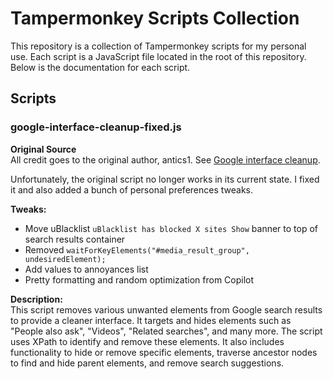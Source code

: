 # Tampermonkey Scripts Collection

This repository is a collection of Tampermonkey scripts for my personal use. Each script is a JavaScript file located in the root of this repository. Below is the documentation for each script.

## Scripts

### google-interface-cleanup-fixed.js

**Original Source**  
All credit goes to the original author, antics1. See [Google interface cleanup](https://greasyfork.org/en/scripts/504171-google-interface-cleanup).

Unfortunately, the original script no longer works in its current state. I fixed it and also added a bunch of personal preferences tweaks.

**Tweaks:**

- Move uBlacklist `uBlacklist has blocked X sites Show` banner to top of search results container
- Removed `waitForKeyElements("#media_result_group", undesiredElement);`
- Add values to annoyances list
- Pretty formatting and random optimization from Copilot

**Description:**  
This script removes various unwanted elements from Google search results to provide a cleaner interface. It targets and hides elements such as "People also ask", "Videos", "Related searches", and many more. The script uses XPath to identify and remove these elements. It also includes functionality to hide or remove specific elements, traverse ancestor nodes to find and hide parent elements, and remove search suggestions.
